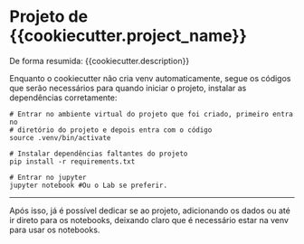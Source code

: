 # Projeto de {{cookiecutter.project_name}}

De forma resumida: {{cookiecutter.description}}

Enquanto o cookiecutter não cria venv automaticamente, segue os códigos que serão necessários para quando iniciar o projeto, instalar as dependências corretamente:

```
# Entrar no ambiente virtual do projeto que foi criado, primeiro entra no 
# diretório do projeto e depois entra com o código
source .venv/bin/activate

# Instalar dependências faltantes do projeto
pip install -r requirements.txt

# Entrar no jupyter 
jupyter notebook #Ou o Lab se preferir.
```

---

Após isso, já é possível dedicar se ao projeto, adicionando os dados ou até ir direto para os notebooks, deixando claro que é necessário estar na venv para usar os notebooks.